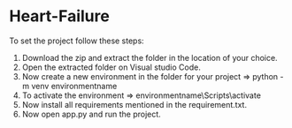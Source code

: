 # Heart-Failure
To set the project follow these steps:
1. Download the zip and extract the folder in the location of your choice.
2. Open the extracted folder on Visual studio Code.
3. Now create a new environment in the folder for your project => python -m venv environmentname
4. To activate the environment => environmentname\Scripts\activate
5. Now install all requirements mentioned in the requirement.txt.
6. Now open app.py and run the project.

